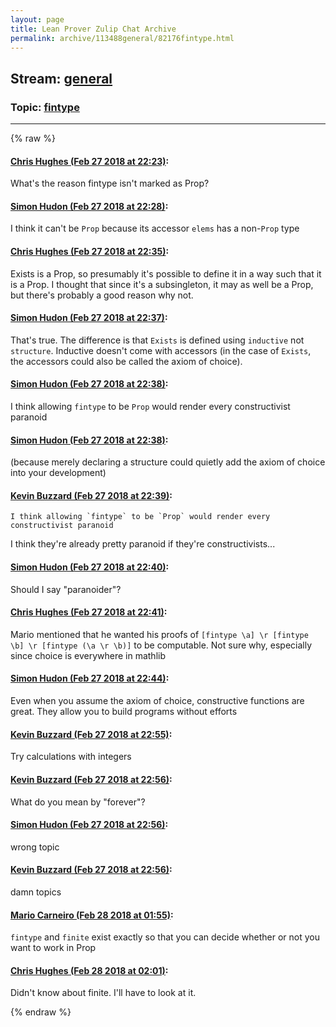 ```yaml
---
layout: page
title: Lean Prover Zulip Chat Archive 
permalink: archive/113488general/82176fintype.html
---
```


## Stream: [general](index.html)
### Topic: [fintype](82176fintype.html)

---


{% raw %}
#### [ Chris Hughes (Feb 27 2018 at 22:23)](https://leanprover.zulipchat.com/#narrow/stream/113488-general/topic/fintype/near/123059884):
What's the reason fintype isn't marked as Prop?

#### [ Simon Hudon (Feb 27 2018 at 22:28)](https://leanprover.zulipchat.com/#narrow/stream/113488-general/topic/fintype/near/123060084):
I think it can't be `Prop` because its accessor `elems` has a non-`Prop` type

#### [ Chris Hughes (Feb 27 2018 at 22:35)](https://leanprover.zulipchat.com/#narrow/stream/113488-general/topic/fintype/near/123060323):
Exists is a Prop, so presumably it's possible to define it in a way such that it is a Prop. I thought that since it's a subsingleton, it may as well be a Prop, but there's probably a good reason why not.

#### [ Simon Hudon (Feb 27 2018 at 22:37)](https://leanprover.zulipchat.com/#narrow/stream/113488-general/topic/fintype/near/123060387):
That's true. The difference is that `Exists` is defined using `inductive` not `structure`. Inductive doesn't come with accessors (in the case of `Exists`, the accessors could also be called the axiom of choice).

#### [ Simon Hudon (Feb 27 2018 at 22:38)](https://leanprover.zulipchat.com/#narrow/stream/113488-general/topic/fintype/near/123060434):
I think allowing `fintype` to be `Prop` would render every constructivist paranoid

#### [ Simon Hudon (Feb 27 2018 at 22:38)](https://leanprover.zulipchat.com/#narrow/stream/113488-general/topic/fintype/near/123060441):
(because merely declaring a structure could quietly add the axiom of choice into your development)

#### [ Kevin Buzzard (Feb 27 2018 at 22:39)](https://leanprover.zulipchat.com/#narrow/stream/113488-general/topic/fintype/near/123060454):
```quote
I think allowing `fintype` to be `Prop` would render every constructivist paranoid
```
I think they're already pretty paranoid if they're constructivists...

#### [ Simon Hudon (Feb 27 2018 at 22:40)](https://leanprover.zulipchat.com/#narrow/stream/113488-general/topic/fintype/near/123060505):
Should I say "paranoider"?

#### [ Chris Hughes (Feb 27 2018 at 22:41)](https://leanprover.zulipchat.com/#narrow/stream/113488-general/topic/fintype/near/123060543):
Mario mentioned that he wanted his proofs of `[fintype \a] \r [fintype \b] \r [fintype (\a \r \b)]` to be computable. Not sure why, especially since choice is everywhere in mathlib

#### [ Simon Hudon (Feb 27 2018 at 22:44)](https://leanprover.zulipchat.com/#narrow/stream/113488-general/topic/fintype/near/123060674):
Even when you assume the axiom of choice, constructive functions are great. They allow you to build programs without efforts

#### [ Kevin Buzzard (Feb 27 2018 at 22:55)](https://leanprover.zulipchat.com/#narrow/stream/113488-general/topic/fintype/near/123061184):
Try calculations with integers

#### [ Kevin Buzzard (Feb 27 2018 at 22:56)](https://leanprover.zulipchat.com/#narrow/stream/113488-general/topic/fintype/near/123061227):
What do you mean by "forever"?

#### [ Simon Hudon (Feb 27 2018 at 22:56)](https://leanprover.zulipchat.com/#narrow/stream/113488-general/topic/fintype/near/123061255):
wrong topic

#### [ Kevin Buzzard (Feb 27 2018 at 22:56)](https://leanprover.zulipchat.com/#narrow/stream/113488-general/topic/fintype/near/123061261):
damn topics

#### [ Mario Carneiro (Feb 28 2018 at 01:55)](https://leanprover.zulipchat.com/#narrow/stream/113488-general/topic/fintype/near/123067712):
`fintype` and `finite` exist exactly so that you can decide whether or not you want to work in Prop

#### [ Chris Hughes (Feb 28 2018 at 02:01)](https://leanprover.zulipchat.com/#narrow/stream/113488-general/topic/fintype/near/123067953):
Didn't know about finite. I'll have to look at it.


{% endraw %}
